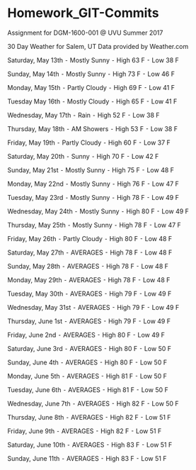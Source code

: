 # Homework_GIT-Commits
Assignment for DGM-1600-001 @ UVU Summer 2017

30 Day Weather for Salem, UT
Data provided by Weather.com

Saturday, May 13th
	⁃	Mostly Sunny
	⁃	High 63 F
	⁃	Low 38 F

Sunday, May 14th
	⁃	Mostly Sunny
	⁃	High 73 F
	⁃	Low 46 F

Monday, May 15th
	⁃	Partly Cloudy
	⁃	High 69 F
	⁃	Low 41 F

Tuesday May 16th
	⁃	Mostly Cloudy
	⁃	High 65 F
	⁃	Low 41 F

Wednesday, May 17th
	⁃	Rain
	⁃	High 52 F
	⁃	Low 38 F

Thursday, May 18th
	⁃	AM Showers
	⁃	High 53 F
	⁃	Low 38 F

Friday, May 19th
	⁃	Partly Cloudy
	⁃	High 60 F
	⁃	Low 37 F

Saturday, May 20th
	⁃	Sunny
	⁃	High 70 F
	⁃	Low 42 F

Sunday, May 21st
	⁃	Mostly Sunny
	⁃	High 75 F
	⁃	Low 48 F

Monday, May 22nd
	⁃	Mostly Sunny
	⁃	High 76 F
	⁃	Low 47 F

Tuesday, May 23rd
	⁃	Mostly Sunny
	⁃	High 78 F
	⁃	Low 49 F

Wednesday, May 24th
	⁃	Mostly Sunny
	⁃	High 80 F
	⁃	Low 49 F

Thursday, May 25th
	⁃	Mostly Sunny
	⁃	High 78 F
	⁃	Low 47 F

Friday, May 26th
	⁃	Partly Cloudy
	⁃	High 80 F
	⁃	Low 48 F

Saturday, May 27th
	⁃	AVERAGES
	⁃	High 78 F
	⁃	Low 48 F

Sunday, May 28th
	⁃	AVERAGES
	⁃	High 78 F
	⁃	Low 48 F

Monday, May 29th
	⁃	AVERAGES
	⁃	High 78 F
	⁃	Low 48 F

Tuesday, May 30th
	⁃	AVERAGES
	⁃	High 79 F
	⁃	Low 49 F

Wednesday, May 31st
	⁃	AVERAGES
	⁃	High 79 F
	⁃	Low 49 F
	
Thursday, June 1st
	⁃	AVERAGES
	⁃	High 79 F
	⁃	Low 49 F

Friday, June 2nd
	⁃	AVERAGES
	⁃	High 80 F
	⁃	Low 49 F

Saturday, June 3rd
	⁃	AVERAGES
	⁃	High 80 F
	⁃	Low 50 F

Sunday, June 4th
	⁃	AVERAGES
	⁃	High 80 F
	⁃	Low 50 F

Monday, June 5th
	⁃	AVERAGES
	⁃	High 81 F
	⁃	Low 50 F

Tuesday, June 6th
	⁃	AVERAGES
	⁃	High 81 F
	⁃	Low 50 F

Wednesday, June 7th
	⁃	AVERAGES
	⁃	High 82 F
	⁃	Low 50 F

Thursday, June 8th
	⁃	AVERAGES
	⁃	High 82 F
	⁃	Low 51 F

Friday, June 9th
	⁃	AVERAGES
	⁃	High 82 F
	⁃	Low 51 F

Saturday, June 10th
	⁃	AVERAGES
	⁃	High 83 F
	⁃	Low 51 F

Sunday, June 11th
	⁃	AVERAGES
	⁃	High 83 F
	⁃	Low 51 F
